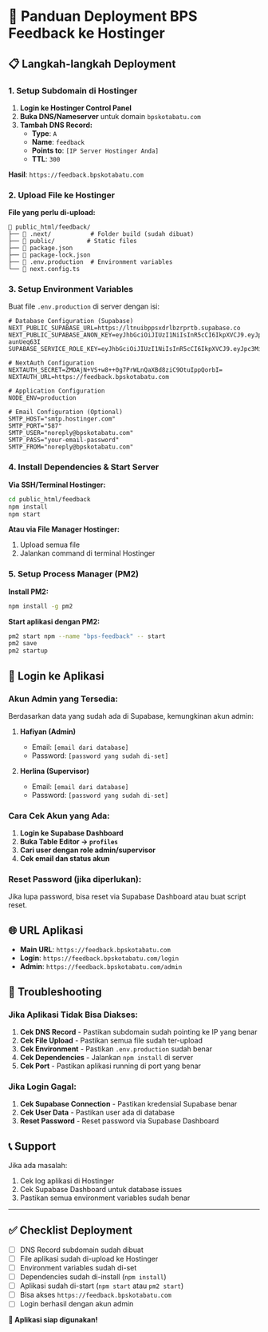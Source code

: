 # 🚀 Panduan Deployment BPS Feedback ke Hostinger

## 📋 **Langkah-langkah Deployment**

### **1. Setup Subdomain di Hostinger**

1. **Login ke Hostinger Control Panel**
2. **Buka DNS/Nameserver** untuk domain `bpskotabatu.com`
3. **Tambah DNS Record:**
   - **Type**: `A`
   - **Name**: `feedback`
   - **Points to**: `[IP Server Hostinger Anda]`
   - **TTL**: `300`

**Hasil**: `https://feedback.bpskotabatu.com`

### **2. Upload File ke Hostinger**

**File yang perlu di-upload:**
```
📁 public_html/feedback/
├── 📁 .next/           # Folder build (sudah dibuat)
├── 📁 public/         # Static files
├── 📄 package.json
├── 📄 package-lock.json
├── 📄 .env.production  # Environment variables
└── 📄 next.config.ts
```

### **3. Setup Environment Variables**

Buat file `.env.production` di server dengan isi:
```env
# Database Configuration (Supabase)
NEXT_PUBLIC_SUPABASE_URL=https://ltnuibppsxdrlbzrprtb.supabase.co
NEXT_PUBLIC_SUPABASE_ANON_KEY=eyJhbGciOiJIUzI1NiIsInR5cCI6IkpXVCJ9.eyJpc3MiOiJzdXBhYmFzZSIsInJlZiI6Imx0bnVpYnBwc3hkcmxienJwcnRiIiwicm9sZSI6ImFub24iLCJpYXQiOjE3NTUxNjIyNTYsImV4cCI6MjA3MDczODI1Nn0.lIlhCPLJQM8kisjzZLOk_vHgaIKLrCeju-aunUeq63I
SUPABASE_SERVICE_ROLE_KEY=eyJhbGciOiJIUzI1NiIsInR5cCI6IkpXVCJ9.eyJpc3MiOiJzdXBhYmFzZSIsInJlZiI6Imx0bnVpYnBwc3hkcmxienJwcnRiIiwicm9sZSI6InNlcnZpY2Vfcm9sZSIsImlhdCI6MTc1NTE2MjI1NiwiZXhwIjoyMDcwNzM4MjU2fQ.lTlV9OBPW0KyPZYay0QlzbseOL5qFFG00mK8Hv3CukM

# NextAuth Configuration
NEXTAUTH_SECRET=ZMOAjN+VS+w8++0g7PrWLnQaXBd8ziC9OtuIppQorbI=
NEXTAUTH_URL=https://feedback.bpskotabatu.com

# Application Configuration
NODE_ENV=production

# Email Configuration (Optional)
SMTP_HOST="smtp.hostinger.com"
SMTP_PORT="587"
SMTP_USER="noreply@bpskotabatu.com"
SMTP_PASS="your-email-password"
SMTP_FROM="noreply@bpskotabatu.com"
```

### **4. Install Dependencies & Start Server**

**Via SSH/Terminal Hostinger:**
```bash
cd public_html/feedback
npm install
npm start
```

**Atau via File Manager Hostinger:**
1. Upload semua file
2. Jalankan command di terminal Hostinger

### **5. Setup Process Manager (PM2)**

**Install PM2:**
```bash
npm install -g pm2
```

**Start aplikasi dengan PM2:**
```bash
pm2 start npm --name "bps-feedback" -- start
pm2 save
pm2 startup
```

## 🔐 **Login ke Aplikasi**

### **Akun Admin yang Tersedia:**

Berdasarkan data yang sudah ada di Supabase, kemungkinan akun admin:

1. **Hafiyan (Admin)**
   - Email: `[email dari database]`
   - Password: `[password yang sudah di-set]`

2. **Herlina (Supervisor)**
   - Email: `[email dari database]`
   - Password: `[password yang sudah di-set]`

### **Cara Cek Akun yang Ada:**

1. **Login ke Supabase Dashboard**
2. **Buka Table Editor → `profiles`**
3. **Cari user dengan role admin/supervisor**
4. **Cek email dan status akun**

### **Reset Password (jika diperlukan):**

Jika lupa password, bisa reset via Supabase Dashboard atau buat script reset.

## 🌐 **URL Aplikasi**

- **Main URL**: `https://feedback.bpskotabatu.com`
- **Login**: `https://feedback.bpskotabatu.com/login`
- **Admin**: `https://feedback.bpskotabatu.com/admin`

## 🔧 **Troubleshooting**

### **Jika Aplikasi Tidak Bisa Diakses:**

1. **Cek DNS Record** - Pastikan subdomain sudah pointing ke IP yang benar
2. **Cek File Upload** - Pastikan semua file sudah ter-upload
3. **Cek Environment** - Pastikan `.env.production` sudah benar
4. **Cek Dependencies** - Jalankan `npm install` di server
5. **Cek Port** - Pastikan aplikasi running di port yang benar

### **Jika Login Gagal:**

1. **Cek Supabase Connection** - Pastikan kredensial Supabase benar
2. **Cek User Data** - Pastikan user ada di database
3. **Reset Password** - Reset password via Supabase Dashboard

## 📞 **Support**

Jika ada masalah:
1. Cek log aplikasi di Hostinger
2. Cek Supabase Dashboard untuk database issues
3. Pastikan semua environment variables sudah benar

---

## ✅ **Checklist Deployment**

- [ ] DNS Record subdomain sudah dibuat
- [ ] File aplikasi sudah di-upload ke Hostinger
- [ ] Environment variables sudah di-set
- [ ] Dependencies sudah di-install (`npm install`)
- [ ] Aplikasi sudah di-start (`npm start` atau `pm2 start`)
- [ ] Bisa akses `https://feedback.bpskotabatu.com`
- [ ] Login berhasil dengan akun admin

**🎉 Aplikasi siap digunakan!**
